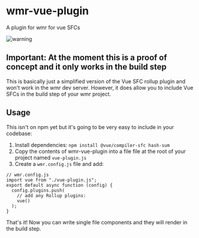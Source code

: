 # wmr-vue-plugin
A plugin for wmr for vue SFCs

![warning](https://ubcomputerlab.files.wordpress.com/2011/09/warning_sign_bold.png?w=150)

## Important: At the moment this is a proof of concept and it only works in the build step

This is basically just a simplified version of the Vue SFC rollup plugin and won't work in the wmr dev server. However, it does allow you to include Vue SFCs in the build step of your wmr project.

## Usage

This isn't on npm yet but it's going to be very easy to include in your codebase:

1. Install dependencies: `npm install @vue/compiler-sfc hash-sum`
2. Copy the contents of wmr-vue-plugin into a file file at the root of your project named `vue-plugin.js`
3. Create a `wmr.config.js` file and add:

```
// wmr.config.js
import vue from "./vue-plugin.js";
export default async function (config) {
  config.plugins.push(
    // add any Rollup plugins:
    vue()
  );
}
```

That's it! Now you can write single file components and they will render in the build step.
